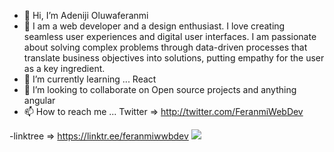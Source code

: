 - 👋 Hi, I’m Adeniji Oluwaferanmi
- 👀 
I am a web developer and a design enthusiast. I love creating seamless user experiences and digital user interfaces. I am passionate about solving complex problems through data-driven processes that translate business objectives into solutions, putting empathy for the user as a key ingredient.
- 🌱 I’m currently learning ... React
- 💞️ I’m looking to collaborate on Open source projects and anything angular
- 📫 How to reach me ...
Twitter => http://twitter.com/FeranmiWebDev

-linktree => https://linktr.ee/feranmiwwbdev
<img src="https://api.daily.dev/devcards/204a15e26d9f48fcab612e1c4fe7ae14.png?r=xtb" />

